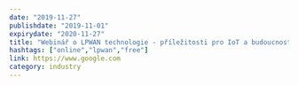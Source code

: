 ```yaml
---
date: "2019-11-27"
publishdate: "2019-11-01"
expirydate: "2020-11-27"
title: "Webinář o LPWAN technologie - příležitosti pro IoT a budoucnost 2G sítí"
hashtags: ["online","lpwan","free"]
link: https://www.google.com
category: industry
---
```

